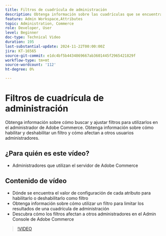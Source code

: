 ```yaml
---
title: Filtros de cuadrícula de administración
description: Obtenga información sobre las cuadrículas que se encuentran en el administrador de Adobe Commerce y cómo filtra los filtros únicos por usuario administrador que no afectan a otros.
feature: Admin Workspace,Attributes
topic: Administration, Commerce
role: Developer, User
level: Beginner
doc-type: Technical Video
duration: 195
last-substantial-update: 2024-11-22T00:00:00Z
jira: KT-16565
source-git-commit: e1dc4bf5b4434869667ab3601445f2965421829f
workflow-type: tm+mt
source-wordcount: '112'
ht-degree: 0%

---
```



# Filtros de cuadrícula de administración

Obtenga información sobre cómo buscar y ajustar filtros para utilizarlos en el administrador de Adobe Commerce. Obtenga información sobre cómo habilitar y deshabilitar un filtro y cómo afectan a otros usuarios administradores.

## ¿Para quién es este vídeo?

* Administradores que utilizan el servidor de Adobe Commerce

## Contenido de vídeo

* Dónde se encuentra el valor de configuración de cada atributo para habilitarlo o deshabilitarlo como filtro
* Obtenga información sobre cómo utilizar un filtro para limitar los resultados de una cuadrícula de administración
* Descubra cómo los filtros afectan a otros administradores en el Admin Console de Adobe Commerce

>[!VIDEO](https://video.tv.adobe.com/v/3440382?learn=on)
